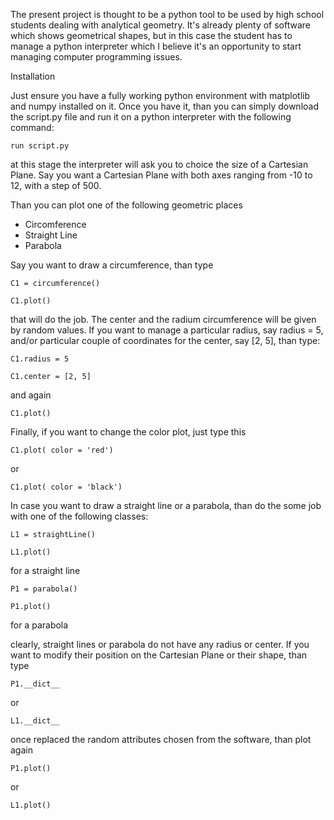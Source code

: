 The present project is thought to be a python tool to be used by high school students dealing with analytical geometry. It's already plenty of software which shows geometrical shapes, but in this case the student has to manage a python interpreter which I believe it's an opportunity to start managing computer programming issues.

<h> Installation </h>

Just ensure you have a fully working python environment with matplotlib and numpy installed on it. Once you have it, than you can simply download the script.py file and run it on a python interpreter with the following command:

`run script.py`

at this stage the interpreter will ask you to choice the size of a Cartesian Plane. Say you want a Cartesian Plane with both axes ranging from -10 to 12, with a step of 500.


Than you can plot one of the following geometric places
- Circomference
- Straight Line
- Parabola

Say you want to draw a circumference, than type

`C1 = circumference()`

`C1.plot()`

that will do the job. The center and the radium circumference will be given by random values. If you want to manage a particular radius, say radius = 5, and/or particular couple of coordinates for the center, say [2, 5], than type:

`C1.radius = 5`

`C1.center = [2, 5]`

and again

`C1.plot()`

Finally, if you want to change the color plot, just type this

`C1.plot( color = 'red')`

or 

`C1.plot( color = 'black')`

In case you want to draw a straight line or a parabola, than do the some job with one of the following classes:

`L1 = straightLine()`

`L1.plot()`


for a straight line

`P1 = parabola()`

`P1.plot()`

for a parabola

clearly, straight lines or parabola do not have any radius or center. If you want to modify their position on the Cartesian Plane or their shape, than type

`P1.__dict__`

or

`L1.__dict__`

once replaced the random attributes chosen from the software, than plot again

`P1.plot()`

or

`L1.plot()`
